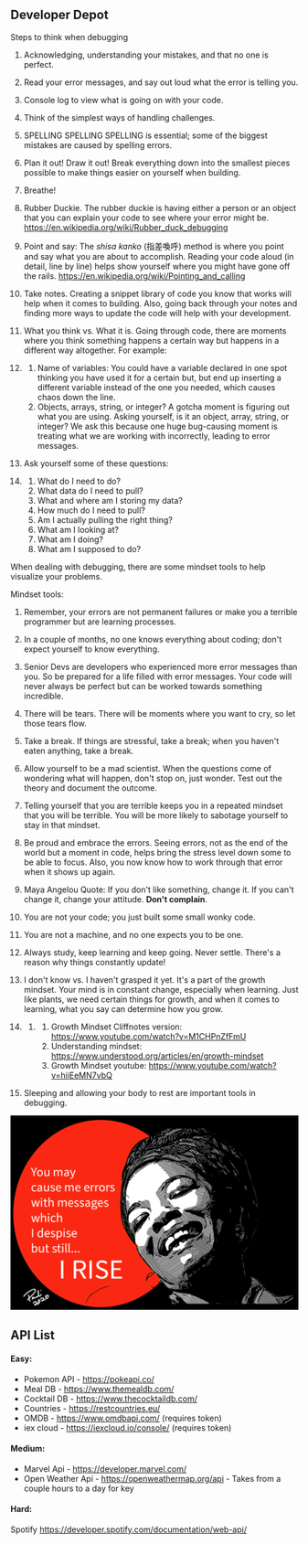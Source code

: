 ## Developer Depot

Steps to think when debugging



1. Acknowledging, understanding your mistakes, and that no one is perfect.

2. Read your error messages, and say out loud what the error is telling you.

3. Console log to view what is going on with your code.

4. Think of the simplest ways of handling challenges.

5. SPELLING SPELLING SPELLING is essential; some of the biggest mistakes are caused by spelling errors.

6. Plan it out! Draw it out! Break everything down into the smallest pieces possible to make things easier on yourself when building.

7. Breathe!

8. Rubber Duckie. The rubber duckie is having either a person or an object that you can explain your code to see where your error might be. https://en.wikipedia.org/wiki/Rubber_duck_debugging

9. Point and say: The *shisa kanko* (指差喚呼) method is where you point and say what you are about to accomplish. Reading your code aloud (in detail, line by line) helps show yourself where you might have gone off the rails. https://en.wikipedia.org/wiki/Pointing_and_calling

10. Take notes. Creating a snippet library of code you know that works will help when it comes to building. Also, going back through your notes and finding more ways to update the code will help with your development.

11. What you think vs. What it is. Going through code, there are moments where you think something happens a certain way but happens in a different way altogether.  For example:

12. 1. Name of variables: You could have a variable declared in one spot thinking you have used it for a certain but, but end up inserting a  different variable instead of the one you needed, which causes chaos down the line.
    2. Objects, arrays, string, or integer? A gotcha moment is figuring out what you are using. Asking yourself, is it an object, array, string, or integer? We ask this because one huge bug-causing moment is treating what we are working with incorrectly, leading to error messages. 

13. Ask yourself some of these questions:

14. 1. What do I need to do?
    2. What data do I need to pull?
    3. What and where am I storing my data?
    4. How much do I need to pull?
    5. Am I actually pulling the right thing?
    6. What am I looking at?
    7. What am I doing?
    8. What am I supposed to do?

When dealing with debugging, there are some mindset tools to help visualize your problems.



Mindset tools:

1. Remember, your errors are not permanent failures or make you a terrible programmer but are learning processes. 
2. In a couple of months, no one knows everything about coding; don't expect yourself to know everything. 
3. Senior Devs are developers who experienced more error messages than you. So be prepared for a life filled with error messages. Your code will never always be perfect but can be worked towards something incredible.
4. There will be tears. There will be moments where you want to cry, so let those tears flow.
5. Take a break. If things are stressful, take a break; when you haven't eaten anything, take a break. 
6. Allow yourself to be a mad scientist. When the questions come of wondering what will happen, don't stop on, just wonder. Test out the theory and document the outcome.
7. Telling yourself that you are terrible keeps you in a repeated mindset that you will be terrible. You will be more likely to sabotage yourself to stay in that mindset.
8. Be proud and embrace the errors. Seeing errors, not as the end of the world but a moment in code, helps bring the stress level down some to be able to focus. Also, you now know how to work through that error when it shows up again.
9. Maya Angelou Quote: If you don't like something, change it. If you can't change it, change your attitude. **Don't complain**.
10. You are not your code; you just built some small wonky code.
11. You are not a machine, and no one expects you to be one.
12. Always study, keep learning and keep going. Never settle. There's a reason why things constantly update!
13. I don't know vs. I haven't grasped it yet. It's a part of the growth mindset. Your mind is in constant change, especially when learning. Just like plants, we need certain things for growth, and when it comes to learning, what you say can determine how you grow.
14. 1. 1. Growth Mindset Cliffnotes version: https://www.youtube.com/watch?v=M1CHPnZfFmU
       2. Understanding mindset: https://www.understood.org/articles/en/growth-mindset
       3. Growth Mindset youtube: https://www.youtube.com/watch?v=hiiEeMN7vbQ

15. Sleeping and allowing your body to rest are important tools in debugging.

![Maya Angelos](maya.png)

## API List



#### Easy:

- Pokemon API - https://pokeapi.co/
- Meal DB  - https://www.themealdb.com/
- Cocktail DB - https://www.thecocktaildb.com/
- Countries - https://restcountries.eu/
- OMDB - https://www.omdbapi.com/   (requires token)
- iex cloud - https://iexcloud.io/console/   (requires token)

#### Medium:

- Marvel Api - https://developer.marvel.com/ 
- Open Weather Api - https://openweathermap.org/api - Takes from a couple hours to a day for key



#### Hard:

Spotify https://developer.spotify.com/documentation/web-api/


